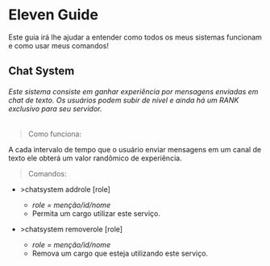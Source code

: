 # Eleven Guide

Este guia irá lhe ajudar a entender como todos os meus sistemas funcionam e como usar meus comandos!

## Chat System

###### Este sistema consiste em ganhar experiência por mensagens enviadas em chat de texto. Os usuários podem subir de nível e ainda há um RANK exclusivo para seu servidor.

> Como funciona:

A cada intervalo de tempo que o usuário enviar mensagens em um canal de texto ele obterá um valor randômico de experiência.

> Comandos:

- \>chatsystem addrole [role] 
  - _role = menção/id/nome_
  - Permita um cargo utilizar este serviço.

- \>chatsystem removerole [role]
  - _role = menção/id/nome_
  - Remova um cargo que esteja utilizando este serviço.
